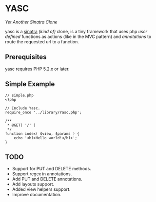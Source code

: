 YASC
====
_Yet Another Sinatra Clone_

yasc is a [sinatra](http://www.sinatrarb.com/) _(kind of)_ clone, is a tiny framework
that uses php _user defined_ functions as actions (like in the MVC pattern) and
_annotations_ to route the requested url to a function.

Prerequisites
-------------

yasc requires PHP 5.2.x or later.

Simple Example
--------------

    // simple.php
    <?php

    // Include Yasc.
    require_once '../library/Yasc.php';

    /**
     * @GET( '/' )
     */
    function index( $view, $params ) {
        echo '<h1>Hello world!</h1>';
    }

TODO
----

* Support for PUT and DELETE methods.
* Support regex in annotations.
* Add PUT and DELETE annotations.
* Add layouts support.
* Added view helpers support.
* Improve documentation.